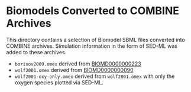 # Biomodels Converted to COMBINE Archives

This directory contains a selection of Biomodel SBML files converted into COMBINE archives. Simulation information in the form of SED-ML was added to these archives.

* `borisov2009.omex` derived from [BIOMD0000000223](https://www.ebi.ac.uk/biomodels-main/BIOMD0000000223)
* `wolf2001.omex` derived from [BIOMD0000000090](https://www.ebi.ac.uk/biomodels-main/BIOMD0000000090)
* `wolf2001-oxy-only.omex` derived from `wolf2001.omex` with only the oxygen species plotted via SED-ML.
